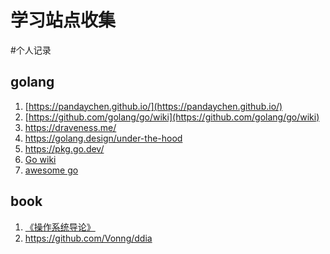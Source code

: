 # 学习站点收集

<!--more-->
#个人记录 

## golang

1. [https://pandaychen.github.io/](https://pandaychen.github.io/)
2. [https://github.com/golang/go/wiki](https://github.com/golang/go/wiki)
3. https://draveness.me/
4. https://golang.design/under-the-hood
5. https://pkg.go.dev/
6. [Go wiki](https://github.com/golang/go/wiki)
7. [awesome go](https://awesome-go.com/)


## book
1. [《操作系统导论》](https://book.douban.com/subject/33463930/)
2. https://github.com/Vonng/ddia

